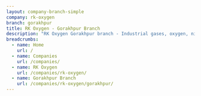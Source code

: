 ```yaml
---
layout: company-branch-simple
company: rk-oxygen
branch: gorakhpur
title: RK Oxygen - Gorakhpur Branch
description: "RK Oxygen Gorakhpur branch - Industrial gases, oxygen, nitrogen, and welding solutions. Located in GIDA, Gorakhpur, Uttar Pradesh."
breadcrumbs:
  - name: Home
    url: /
  - name: Companies
    url: /companies/
  - name: RK Oxygen
    url: /companies/rk-oxygen/
  - name: Gorakhpur Branch
    url: /companies/rk-oxygen/gorakhpur/
---
```

